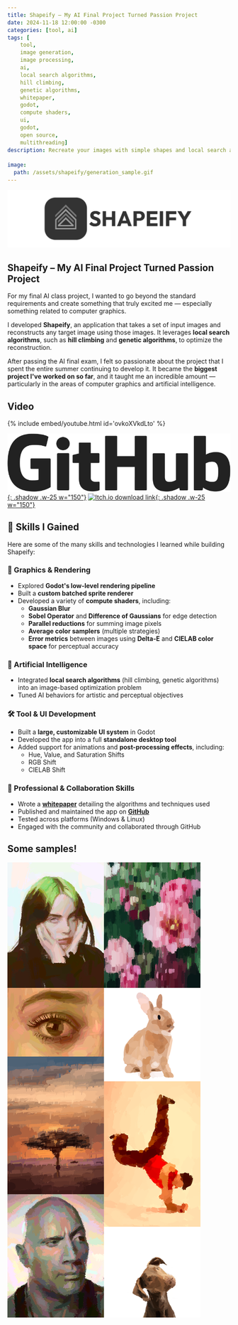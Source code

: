 ```yaml
---
title: Shapeify – My AI Final Project Turned Passion Project
date: 2024-11-18 12:00:00 -0300
categories: [tool, ai]
tags: [
    tool, 
    image generation,
    image processing,
    ai,
    local search algorithms,
    hill climbing,
    genetic algorithms,
    whitepaper,
    godot,
    compute shaders,
    ui,
    godot,
    open source,
    multithreading]
description: Recreate your images with simple shapes and local search algorithms

image:
  path: /assets/shapeify/generation_sample.gif
---
```


![](/assets/shapeify/banner.png)
## Shapeify – My AI Final Project Turned Passion Project

For my final AI class project, I wanted to go beyond the standard requirements and create something that truly excited me — especially something related to computer graphics.

I developed **Shapeify**, an application that takes a set of input images and reconstructs any target image using those images. It leverages **local search algorithms**, such as **hill climbing** and **genetic algorithms**, to optimize the reconstruction.

After passing the AI final exam, I felt so passionate about the project that I spent the entire summer continuing to develop it. It became the **biggest project I've worked on so far**, and it taught me an incredible amount — particularly in the areas of computer graphics and artificial intelligence.

## Video
{% include embed/youtube.html id='ovkoXVkdLto' %}


[![GitHub](/assets/shapeify/github2.png){: .shadow .w-25 w="150"}](https://github.com/FrancoYudica/Shapeify/) [![Itch.io download link](https://static.itch.io/images/badge-color.svg){: .shadow .w-25 w="150"}](https://franco-yudica.itch.io/shapeify)

## 🧠 Skills I Gained

Here are some of the many skills and technologies I learned while building Shapeify:

### 🧱 Graphics & Rendering
- Explored **Godot's low-level rendering pipeline**
- Built a **custom batched sprite renderer**
- Developed a variety of **compute shaders**, including:
  - **Gaussian Blur**
  - **Sobel Operator** and **Difference of Gaussians** for edge detection
  - **Parallel reductions** for summing image pixels
  - **Average color samplers** (multiple strategies)
  - **Error metrics** between images using **Delta-E** and **CIELAB color space** for perceptual accuracy

### 🤖 Artificial Intelligence
- Integrated **local search algorithms** (hill climbing, genetic algorithms) into an image-based optimization problem
- Tuned AI behaviors for artistic and perceptual objectives

### 🛠️ Tool & UI Development
- Built a **large, customizable UI system** in Godot
- Developed the app into a full **standalone desktop tool**
- Added support for animations and **post-processing effects**, including:
  - Hue, Value, and Saturation Shifts
  - RGB Shift
  - CIELAB Shift

### 📝 Professional & Collaboration Skills
- Wrote a [**whitepaper**](https://github.com/FrancoYudica/Shapeify/blob/v1.0.0/whitepaper_esp.md) detailing the algorithms and techniques used
- Published and maintained the app on [**GitHub**](https://github.com/FrancoYudica/Shapeify/)
- Tested across platforms (Windows & Linux)
- Engaged with the community and collaborated through GitHub


## Some samples!
![](/assets/shapeify/samples.png)